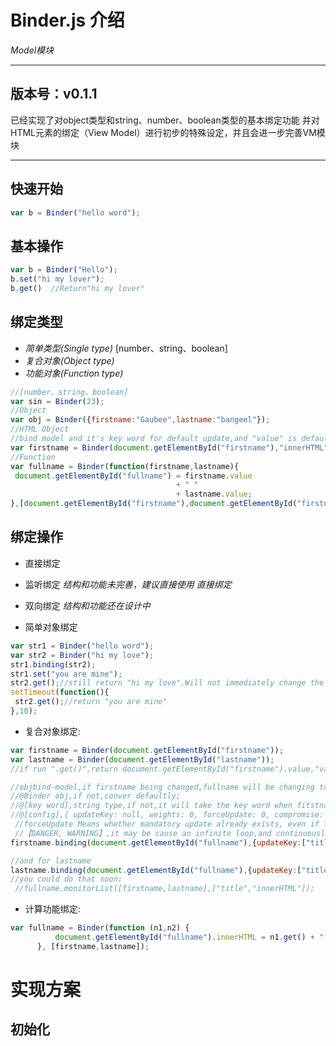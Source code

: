 # Binder.js 介绍 # 
_Model模块_
_____________________

## 版本号：v0.1.1 ##
  
  已经实现了对object类型和string、number、boolean类型的基本绑定功能
  并对HTML元素的绑定（View Model）进行初步的特殊设定，并且会进一步完善VM模块
  
  -----------------------
  
## 快速开始 ##
```javascript
var b = Binder("hello word");
```
## 基本操作 ##
```javascript
var b = Binder("Hello");
b.set("hi my lover");
b.get()  //Return"hi my lover"
```
## 绑定类型 ##
* _简单类型(Single type)_ [number、string、boolean]
* _复合对象(Object type)_
* _功能对象(Function type)_

```javascript
//[number、string、boolean]
var sin = Binder(23);
//Object
var obj = Binder({firstname:"Gaubee",lastname:"bangeel"});
//HTML Object
//bind model and it's key word for default update,and "value" is default currently
var firstname = Binder(document.getElementById("firstname"),"innerHTML");
//Function
var fullname = Binder(function(firstname,lastname){
 document.getElementById("fullname") = firstname.value
                                     + " "
                                     + lastname.value;
},[document.getElementById("firstname"),document.getElementById("firstname")]);
```
## 绑定操作 ##
* 直接绑定
* 监听绑定 _结构和功能未完善，建议直接使用 *直接绑定*_
* 双向绑定 _结构和功能还在设计中_

* 简单对象绑定

```javascript
var str1 = Binder("hello word");
var str2 = Binder("hi my love");
str1.binding(str2);
str1.set("you are mine");
str2.get();//still return "hi my love".Will not immediately change the binding is asynchronous,
setTimeout(function(){
 str2.get();//return "you are mine"
},10);
```
* 复合对象绑定:

```javascript
var firstname = Binder(document.getElementById("firstname"));
var lastname = Binder(document.getElementById("lastname"));
//if run ".get()",return document.getElementById("firstname").value,"value" is default key

//objbind-model,if firstname being changed,fullname will be changing too;
//@Binder obj,if not,conver defaultly;
//@[key word],string type,if not,it will take the key word when fitstname being init;
//@[config],{ updateKey: null, weights: 0, forceUpdate: 0, compromise: false },
 //forceUpdate Means whether mandatory update already exists, even if the update history(update route table)
 //【DANGER, WARNING】,it may be cause an infinite loop,and continuously updated
firstname.binding(document.getElementById("fullname"),{updateKey:["title","innerHTML"]});

//and for lastname
lastname.binding(document.getElementById("fullname"),{updateKey:["title","innerHTML"]});
//you could do that soon: 
 //fullname.monitorList([firstname,lastname],["title","innerHTML"]);
```
* 计算功能绑定:

```javascript
var fullname = Binder(function (n1,n2) {
          document.getElementById("fullname").innerHTML = n1.get() + " " + n2.get();
      }, [firstname,lastname]);
```


# 实现方案

## 初始化


